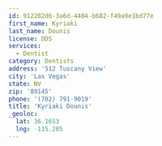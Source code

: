 ```yaml
---
id: 912282d6-3a6d-4404-b682-f49a9e1bd77e
first_name: Kyriaki
last_name: Dounis
license: DDS
services:
  - Dentist
category: Dentists
address: '512 Tuscany View'
city: 'Las Vegas'
state: NV
zip: '89145'
phone: '(702) 791-9019'
title: 'Kyriaki Dounis'
_geoloc:
  lat: 36.1653
  lng: -115.285
---
```

